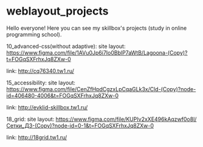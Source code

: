 # weblayout_projects
Hello everyone!
Here you can see my skillbox's projects (study in online programming school).

10_advanced-css(without adaptive):
site layout: 
https://www.figma.com/file/1AVu0Jp6i7Io0BblP7aWtB/Lagoona-(Copy)?t=FOGqSXFrhxJq8ZXw-0

link: http://cq76340.tw1.ru/


15_accessibility:
site layout: 
https://www.figma.com/file/CenZfHpdCgzxLpCqaGLk3x/Cld-(Copy)?node-id=406480-4006&t=FOGqSXFrhxJq8ZXw-0

link: http://evklid-skillbox.tw1.ru/


18_grid:
site layout: 
https://www.figma.com/file/KUPIv2xXE496kAqzwf0o8l/Сетки_ДЗ-(Copy)?node-id=0-1&t=FOGqSXFrhxJq8ZXw-0

link: http://18grid.tw1.ru/
